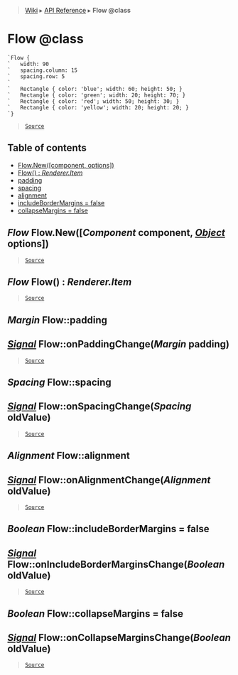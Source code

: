 > [Wiki](Home) ▸ [API Reference](API-Reference) ▸ **Flow @class**

Flow @class
===========

```nml
`Flow {
`   width: 90
`   spacing.column: 15
`   spacing.row: 5
`
`   Rectangle { color: 'blue'; width: 60; height: 50; }
`   Rectangle { color: 'green'; width: 20; height: 70; }
`   Rectangle { color: 'red'; width: 50; height: 30; }
`   Rectangle { color: 'yellow'; width: 20; height: 20; }
`}
```

> [`Source`](/Neft-io/neft/tree/master/src/renderer/types/layout/flow.litcoffee#flow-class)

## Table of contents
  * [Flow.New([component, options])](#flow-flownewcomponent-component-object-options)
  * [Flow() : *Renderer.Item*](#flow-flow--rendereritem)
  * [padding](#margin-flowpadding)
  * [spacing](#spacing-flowspacing)
  * [alignment](#alignment-flowalignment)
  * [includeBorderMargins = false](#boolean-flowincludebordermargins--false)
  * [collapseMargins = false](#boolean-flowcollapsemargins--false)

*Flow* Flow.New([*Component* component, [*Object*](/Neft-io/neft/wiki/Utils-API.md#boolean-isobjectany-value) options])
----------------------------------------------------------

> [`Source`](/Neft-io/neft/tree/master/src/renderer/types/layout/flow.litcoffee#flow-flownewcomponent-component-object-options)

*Flow* Flow() : *Renderer.Item*
-------------------------------

> [`Source`](/Neft-io/neft/tree/master/src/renderer/types/layout/flow.litcoffee#flow-flow--rendereritem)

*Margin* Flow::padding
----------------------
## [*Signal*](/Neft-io/neft/wiki/Signal-API.md#class-signal) Flow::onPaddingChange(*Margin* padding)

> [`Source`](/Neft-io/neft/tree/master/src/renderer/types/layout/flow.litcoffee#margin-flowpadding-signal-flowonpaddingchangemargin-padding)

*Spacing* Flow::spacing
-----------------------
## [*Signal*](/Neft-io/neft/wiki/Signal-API.md#class-signal) Flow::onSpacingChange(*Spacing* oldValue)

> [`Source`](/Neft-io/neft/tree/master/src/renderer/types/layout/flow.litcoffee#spacing-flowspacing-signal-flowonspacingchangespacing-oldvalue)

*Alignment* Flow::alignment
---------------------------
## [*Signal*](/Neft-io/neft/wiki/Signal-API.md#class-signal) Flow::onAlignmentChange(*Alignment* oldValue)

> [`Source`](/Neft-io/neft/tree/master/src/renderer/types/layout/flow.litcoffee#alignment-flowalignment-signal-flowonalignmentchangealignment-oldvalue)

*Boolean* Flow::includeBorderMargins = false
-------------------------------------------
## [*Signal*](/Neft-io/neft/wiki/Signal-API.md#class-signal) Flow::onIncludeBorderMarginsChange(*Boolean* oldValue)

> [`Source`](/Neft-io/neft/tree/master/src/renderer/types/layout/flow.litcoffee#boolean-flowincludebordermargins--false-signal-flowonincludebordermarginschangeboolean-oldvalue)

*Boolean* Flow::collapseMargins = false
---------------------------------------
## [*Signal*](/Neft-io/neft/wiki/Signal-API.md#class-signal) Flow::onCollapseMarginsChange(*Boolean* oldValue)

> [`Source`](/Neft-io/neft/tree/master/src/renderer/types/layout/flow.litcoffee#boolean-flowcollapsemargins--false-signal-flowoncollapsemarginschangeboolean-oldvalue)

